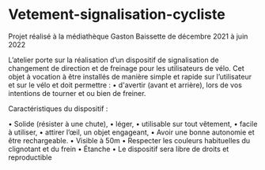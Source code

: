 # Vetement-signalisation-cycliste

Projet réalisé à la médiathèque Gaston Baissette de décembre 2021 à juin 2022

L’atelier porte sur la réalisation d’un dispositif de signalisation de changement de direction et de freinage pour les utilisateurs de vélo.
Cet objet à vocation à être installés de manière simple et rapide sur l’utilisateur et sur le vélo et doit permettre :
•	d'avertir (avant et arrière), lors de vos intentions de tourner et ou bien de freiner.

Caractéristiques du dispositif :

•	Solide (résister à une chute),
•	léger,
•	utilisable sur tout vêtement,
•	facile à utiliser,
•	attirer l’œil, un objet engageant,
•	Avoir une bonne autonomie et être rechargeable.
•	Visible à 50m
•	Respecter les couleurs habituelles du clignotant et du frein
•	Étanche
•	Le dispositif sera libre de droits et reproductible

